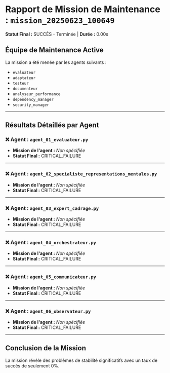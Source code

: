 # Rapport de Mission de Maintenance : `mission_20250623_100649`
**Statut Final :** SUCCÈS - Terminée | **Durée :** 0.00s

## Équipe de Maintenance Active
La mission a été menée par les agents suivants :
- `evaluateur`
- `adaptateur`
- `testeur`
- `documenteur`
- `analyseur_performance`
- `dependency_manager`
- `security_manager`

---
## Résultats Détaillés par Agent

### ❌ Agent : `agent_01_evaluateur.py`
- **Mission de l'agent :** *Non spécifiée*
- **Statut Final :** CRITICAL_FAILURE

---

### ❌ Agent : `agent_02_specialiste_representations_mentales.py`
- **Mission de l'agent :** *Non spécifiée*
- **Statut Final :** CRITICAL_FAILURE

---

### ❌ Agent : `agent_03_expert_cadrage.py`
- **Mission de l'agent :** *Non spécifiée*
- **Statut Final :** CRITICAL_FAILURE

---

### ❌ Agent : `agent_04_orchestrateur.py`
- **Mission de l'agent :** *Non spécifiée*
- **Statut Final :** CRITICAL_FAILURE

---

### ❌ Agent : `agent_05_communicateur.py`
- **Mission de l'agent :** *Non spécifiée*
- **Statut Final :** CRITICAL_FAILURE

---

### ❌ Agent : `agent_06_observateur.py`
- **Mission de l'agent :** *Non spécifiée*
- **Statut Final :** CRITICAL_FAILURE

---

## Conclusion de la Mission
La mission révèle des problèmes de stabilité significatifs avec un taux de succès de seulement 0%.